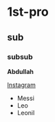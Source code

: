 # 1st-pro

## sub

### subsub

**Abdullah**

[Instagram](https://www.instagram.com/whoabd?igsh=OGQ5ZDc2ODk2ZA%3D%3D&utm_source=qr)

- Messi
- Leo
- Leonil
